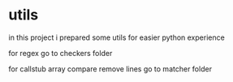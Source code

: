 # utils
in this project i prepared some utils for easier python experience

for regex go to checkers folder

for callstub array compare remove lines go to matcher folder
